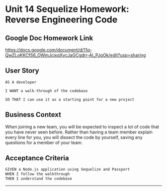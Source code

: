 # Unit 14 Sequelize Homework: Reverse Engineering Code

## Google Doc Homework Link
https://docs.google.com/document/d/11q-QwZLoKKCfS6_OWmJcjxqXycJaGCgdrr-AI_PJqOk/edit?usp=sharing

## User Story

```
AS A developer

I WANT a walk-through of the codebase

SO THAT I can use it as a starting point for a new project
```

## Business Context

When joining a new team, you will be expected to inspect a lot of code that you have never seen before. Rather than having a team member explain every line for you, you will dissect the code by yourself, saving any questions for a member of your team.

## Acceptance Criteria

```md
GIVEN a Node.js application using Sequelize and Passport
WHEN I follow the walkthrough
THEN I understand the codebase
```
- - -
